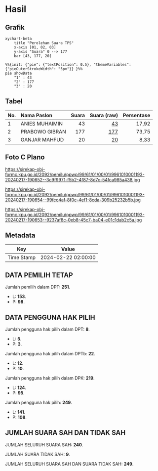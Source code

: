 # Hasil

## Grafik

```mermaid
xychart-beta
    title "Perolehan Suara TPS"
    x-axis [01, 02, 03]
    y-axis "Suara" 0 --> 177
    bar [43, 177, 20]
```

```mermaid
%%{init: {"pie": {"textPosition": 0.5}, "themeVariables": {"pieOuterStrokeWidth": "5px"}} }%%
pie showData
    "1" : 43
    "2" : 177
    "3" : 20
```

## Tabel

| No. | Nama Paslon    | Suara | Suara (raw) | Persentase |
|:--- |:-------------- | -----:| -----------:| ----------:|
| 1   | ANIES MUHAIMIN | 43    | [43][p-1]   | 17,92      |
| 2   | PRABOWO GIBRAN | 177   | [177][p-2]  | 73,75      |
| 3   | GANJAR MAHFUD  | 20    | [20][p-3]   | 8,33       |


[p-1]: https://github.com/gigit-pemilu/pemilu-2024-99-luar-negeri/blob/main/pilpres/hitung-suara/sub/99-luar-negeri/sub/61-kota-kinabalu-malaysia/sub/01-kota-kinabalu-malaysia/sub/0001-kota-kinabalu-malaysia/sub/193-ksk-182/sub/paslon-1.txt
[p-2]: https://github.com/gigit-pemilu/pemilu-2024-99-luar-negeri/blob/main/pilpres/hitung-suara/sub/99-luar-negeri/sub/61-kota-kinabalu-malaysia/sub/01-kota-kinabalu-malaysia/sub/0001-kota-kinabalu-malaysia/sub/193-ksk-182/sub/paslon-2.txt
[p-3]: https://github.com/gigit-pemilu/pemilu-2024-99-luar-negeri/blob/main/pilpres/hitung-suara/sub/99-luar-negeri/sub/61-kota-kinabalu-malaysia/sub/01-kota-kinabalu-malaysia/sub/0001-kota-kinabalu-malaysia/sub/193-ksk-182/sub/paslon-3.txt

## Foto C Plano

https://sirekap-obj-formc.kpu.go.id/2092/pemilu/ppwp/99/61/01/00/01/9961010001193-20240217-190652--3c9f9971-f5b2-4f87-8d7c-54fca985a438.jpg

https://sirekap-obj-formc.kpu.go.id/2092/pemilu/ppwp/99/61/01/00/01/9961010001193-20240217-190654--99fcc4af-8f0c-4ef1-8cda-309b25232b5b.jpg

https://sirekap-obj-formc.kpu.go.id/2092/pemilu/ppwp/99/61/01/00/01/9961010001193-20240217-190653--9237af8c-0eb8-45c7-ba04-e01c1dab2c5a.jpg


## Metadata

| Key        | Value               |
| ---------- | ------------------- |
| Time Stamp | 2024-02-22 02:00:00 |


## DATA PEMILIH TETAP

Jumlah pemilih dalam DPT: **251**.
 * L: **153**.
 * P: **98**.

## DATA PENGGUNA HAK PILIH

Jumlah pengguna hak pilih dalam DPT: **8**.
 * L: **5**.
 * P: **3**.

Jumlah pengguna hak pilih dalam DPTb: **22**.
 * L: **12**.
 * P: **10**.

Jumlah pengguna hak pilih dalam DPK: **219**.
 * L: **124**.
 * P: **95**.

Jumlah pengguna hak pilih: **249**.
 * L: **141**.
 * P: **108**.

## JUMLAH SUARA SAH DAN TIDAK SAH

JUMLAH SELURUH SUARA SAH: **240**.

JUMLAH SUARA TIDAK SAH: **9**.

JUMLAH SELURUH SUARA SAH DAN SUARA TIDAK SAH: **249**.


